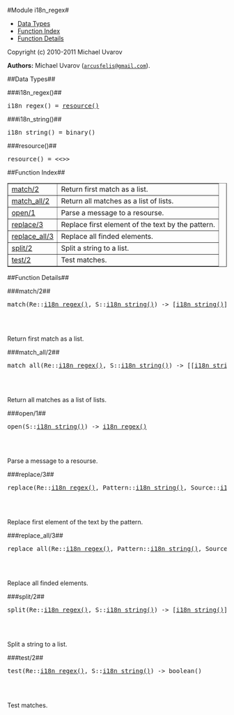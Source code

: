 

#Module i18n_regex#
* [Data Types](#types)
* [Function Index](#index)
* [Function Details](#functions)






Copyright (c) 2010-2011 Michael Uvarov

__Authors:__ Michael Uvarov ([`arcusfelis@gmail.com`](mailto:arcusfelis@gmail.com)).
<a name="types"></a>

##Data Types##




###<a name="type-i18n_regex">i18n_regex()</a>##



<pre>i18n_regex() = <a href="#type-resource">resource()</a></pre>



###<a name="type-i18n_string">i18n_string()</a>##



<pre>i18n_string() = binary()</pre>



###<a name="type-resource">resource()</a>##



<pre>resource() = &lt;&lt;&gt;&gt;</pre>
<a name="index"></a>

##Function Index##


<table width="100%" border="1" cellspacing="0" cellpadding="2" summary="function index"><tr><td valign="top"><a href="#match-2">match/2</a></td><td>Return first match as a list.</td></tr><tr><td valign="top"><a href="#match_all-2">match_all/2</a></td><td>Return all matches as a list of lists.</td></tr><tr><td valign="top"><a href="#open-1">open/1</a></td><td>Parse a message to a resourse.</td></tr><tr><td valign="top"><a href="#replace-3">replace/3</a></td><td>Replace first element of the text by the pattern.</td></tr><tr><td valign="top"><a href="#replace_all-3">replace_all/3</a></td><td>Replace all finded elements.</td></tr><tr><td valign="top"><a href="#split-2">split/2</a></td><td>Split a string to a list.</td></tr><tr><td valign="top"><a href="#test-2">test/2</a></td><td>Test matches.</td></tr></table>


<a name="functions"></a>

##Function Details##

<a name="match-2"></a>

###match/2##




<pre>match(Re::<a href="#type-i18n_regex">i18n_regex()</a>, S::<a href="#type-i18n_string">i18n_string()</a>) -> [<a href="#type-i18n_string">i18n_string()</a>]</pre>
<br></br>




Return first match as a list.<a name="match_all-2"></a>

###match_all/2##




<pre>match_all(Re::<a href="#type-i18n_regex">i18n_regex()</a>, S::<a href="#type-i18n_string">i18n_string()</a>) -> [[<a href="#type-i18n_string">i18n_string()</a>]]</pre>
<br></br>




Return all matches as a list of lists.<a name="open-1"></a>

###open/1##




<pre>open(S::<a href="#type-i18n_string">i18n_string()</a>) -> <a href="#type-i18n_regex">i18n_regex()</a></pre>
<br></br>




Parse a message to a resourse.<a name="replace-3"></a>

###replace/3##




<pre>replace(Re::<a href="#type-i18n_regex">i18n_regex()</a>, Pattern::<a href="#type-i18n_string">i18n_string()</a>, Source::<a href="#type-i18n_string">i18n_string()</a>) -> <a href="#type-i18n_string">i18n_string()</a></pre>
<br></br>




Replace first element of the text by the pattern.<a name="replace_all-3"></a>

###replace_all/3##




<pre>replace_all(Re::<a href="#type-i18n_regex">i18n_regex()</a>, Pattern::<a href="#type-i18n_string">i18n_string()</a>, Source::<a href="#type-i18n_string">i18n_string()</a>) -> <a href="#type-i18n_string">i18n_string()</a></pre>
<br></br>




Replace all finded elements.<a name="split-2"></a>

###split/2##




<pre>split(Re::<a href="#type-i18n_regex">i18n_regex()</a>, S::<a href="#type-i18n_string">i18n_string()</a>) -> [<a href="#type-i18n_string">i18n_string()</a>]</pre>
<br></br>




Split a string to a list.<a name="test-2"></a>

###test/2##




<pre>test(Re::<a href="#type-i18n_regex">i18n_regex()</a>, S::<a href="#type-i18n_string">i18n_string()</a>) -> boolean()</pre>
<br></br>




Test matches.